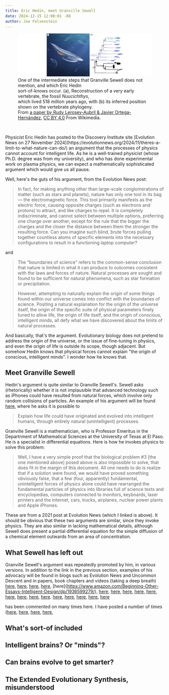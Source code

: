 ```yaml
---
title: Eric Hedin, meet Granville Sewell
date: 2024-12-15 12:00:01 -08
author: Joe Felsenstein
---
```


<div align="center">
<figure><img src="/uploads/2024/Nuucichthys.png" alt="[An intermediate step]" /><figcaption>
<div align="left">One of the intermediate steps that Granville Sewell does not 
mention, and which Eric Hedin<br/> sort-of-knows occur.  (a), Reconstruction 
of a very early vertebrate, the fossil <em>Nuucichthys</em>,<br/> which lived 
518 million years ago, with (b) its inferred position shown on the vertebrate phylogeny.<br/>  From <a rel="nofollow" class="external free" href="https://doi.org/10.1098/rsos.240350">a paper by Rudy Lerosey-Aubril &amp; Javier Ortega-Hernández</a>, <a href="https://creativecommons.org/licenses/by/4.0" title="Creative Commons Attribution 4.0">CC BY 4.0</a> From Wikimedia.</div></figcaption></figure>
</div>

<p>&nbsp;</p>
Physicist Eric Hedin has posted to the Discovery Institute site 
[Evolution News on 27 November 2024](https://evolutionnews.org/2024/11/theres-a-limit-to-what-nature-can-do/) an argument that the processes of physics cannot 
account for intelligent life.  As he is a well-trained physicist (whose Ph.D. 
degree was from my university), and who has done experimental 
work on plasma physics, we can expect a mathematically sophisticated 
argument which would give us all pause.

Well, here's the guts of his argument, from the Evolution News post: 

> In fact, for making anything other than large-scale conglomerations of matter (such as stars and planets), nature has only one tool in its bag — the electromagnetic force. This tool primarily manifests as the electric force, causing opposite charges (such as electrons and protons) to attract, and like charges to repel. It is completely indiscriminate, and cannot select between multiple options, preferring one charge over another, except for the rule that the bigger the charges and the closer the distance between them the stronger the resulting force. Can you imagine such blind, brute forces pulling together countless atoms of specific elements into the necessary configurations to result in a functioning laptop computer?

and

> The “boundaries of science” refers to the common-sense conclusion that nature is limited in what it can produce to outcomes consistent with the laws and forces of nature. Natural processes are sought and found to be sufficient for natural phenomena, such as star formation or precipitation. 
>
> However, attempting to naturally explain the origin of some things found within our universe comes into conflict with the boundaries of science. Positing a natural explanation for the origin of the universe itself, the origin of the specific suite of physical parameters finely tuned to allow life, the origin of life itself, and the origin of conscious, intelligent minds, all defy what we have discovered about the limits of natural processes.

And basically, that's the argument.  Evolutionary biology does not pretend to address the origin of the universe, or the issue of fine-tuning in physics, and even the origin of life is outside its scope, though adjacent.  But somehow Hedin knows that physical forces cannot explain "the origin of conscious, 
intelligent minds".   I wonder how he knows that.  

<!--mofre-->

## Meet Granville Sewell ##

Hedin's argument is quite similar to Granville Sewell's. Sewell asks (rhetorically) whether it is not implausible that advanced technology such as iPhones could have resulted from natural forces, which involve only random collisions of particles.   An example of his argument will be found [here](https://evolutionnews.org/2021/04/some-problems-can-be-proved-unsolvable/), where he asks it is possible to 
>Explain how life could have originated and evolved into intelligent humans, through entirely natural (unintelligent) processes.

Granville Sewell is a mathematician, who is Professor Emeritus in the Departrment of Mathematical Sciences at the University of Texas at El Paso.  He is a specialist in differential equations. Here is how he invokes physics to solve this problem:

> Well, I have a very simple proof that the biological problem #3  \[the one mentioned above\] posed above is also impossible to solve, that does fit in the margin of this document. All one needs to do is realize that if a solution were found, we would have proved something obviously false, that a few (four, apparently) fundamental, unintelligent forces of physics alone could have rearranged the fundamental particles of physics into libraries full of science texts and encyclopedias, computers connected to monitors, keyboards, laser printers and the Internet, cars, trucks, airplanes, nuclear power plants and Apple iPhones.

These are from a 2021 post at Evolution News (which I linked is above). It should be obvious that these two arguments are similar, since they invoke physics.  They are also similar in lacking mathematical details, although Sewell does present a partial differential equation for the simple diffusion of a chemical element outwards from an area of concentration.

## What Sewell has left out ##

Granville Sewell's argument was repeatedly promoted by him, in various versions.  In addition to the link in the previous section, examples of his advocacy will be found in blogs such as Evolution News and Uncommon Descent and in papers, book chapters and videos (taking a deep breath)
[here](https://www.math.utep.edu/faculty/sewell/articles/mathint.pdf), 
[here](https://spectator.org/47666_evolutions-thermodynamic-failure/), 
[here](http://dx.doi.org/10.1142/9789814508728_0007), 
[here](https://www.math.utep.edu/faculty/sewell/articles/pe_sewell.html), 
[here]{https://www.amazon.com/Beginning-Other-Essays-Intelligent-Design/dp/1936599279/), 
[here](https://evolutionnews.org/2018/05/i-believe-in-the-evolution-of-life-and-the-evolution-of-automobiles/), 
[here](https://evolutionnews.org/2018/08/who-is-doing-pseudoscience/), 
[here](https://evolutionnews.org/2018/11/why-evolution-and-reproduction-are-unnatural/), 
[here](https://evolutionnews.org/2019/05/two-schemes-to-defeat-the-second-law/), 
[here](https://evolutionnews.org/2020/01/how-science-lost-its-mind/),
[here](https://evolutionnews.org/2020/06/new-video-why-evolution-is-different/),
[here](https://evolutionnews.org/2020/10/my-failed-computer-simulation/), 
[here](https://evolutionnews.org/2022/01/the-underlying-principle-behind-the-second-law/),
[here](https://evolutionnews.org/2022/06/three-realities-chance-cant-explain-that-intelligent-design-can/).
[here](https://evolutionnews.org/2023/03/yes-extraordinary-claims-require-extraordinary-evidence-lets-hear-some-for-darwinian-evolution/),
[here](https://evolutionnews.org/2023/07/in-summary-presenting-the-evidence-for-intelligent-design/),
[here](https://evolutionnews.org/2023/08/how-the-supernatural-entered-science/),
[here](https://evolutionnews.org/2024/03/life-and-the-underlying-principle-behind-the-second-law-of-thermodynamics/),
[here](https://evolutionnews.org/2024/07/introduction-to-the-scientific-theory-of-intelligent-design/)


has been commented on many times here.  I have posted a number of times ([here](http://pandasthumb.org/archives/2010/02/evidence-that-t.html), [here](http://pandasthumb.org/archives/2011/02/granville-sewel.html), [here](https://pandasthumb.org/archives/2011/11/granville-sewel-1.html), [here](http://pandasthumb.org/archives/2021/05/Granville-Sewell-thinks-its-obvious.html), 

## What's sort-of included ##

## Intelligent brains?  Or "minds"? ##

## Can brains evolve to get smarter? ##

## The Extended Evolutionary Synthesis, misunderstood ##



